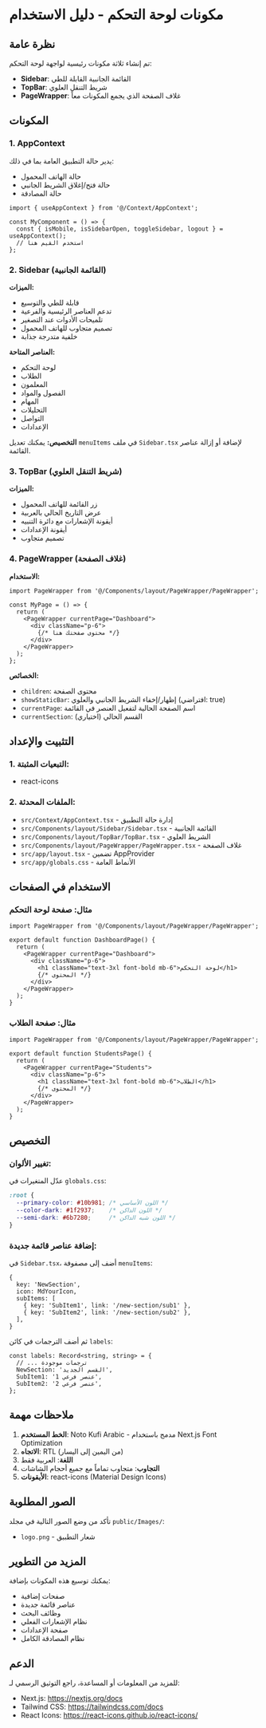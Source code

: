 # مكونات لوحة التحكم - دليل الاستخدام

## نظرة عامة

تم إنشاء ثلاثة مكونات رئيسية لواجهة لوحة التحكم:
- **Sidebar**: القائمة الجانبية القابلة للطي
- **TopBar**: شريط التنقل العلوي
- **PageWrapper**: غلاف الصفحة الذي يجمع المكونات معاً

## المكونات

### 1. AppContext

يدير حالة التطبيق العامة بما في ذلك:
- حالة الهاتف المحمول
- حالة فتح/إغلاق الشريط الجانبي
- حالة المصادقة

```tsx
import { useAppContext } from '@/Context/AppContext';

const MyComponent = () => {
  const { isMobile, isSidebarOpen, toggleSidebar, logout } = useAppContext();
  // استخدم القيم هنا
};
```

### 2. Sidebar (القائمة الجانبية)

**الميزات:**
- قابلة للطي والتوسيع
- تدعم العناصر الرئيسية والفرعية
- تلميحات الأدوات عند التصغير
- تصميم متجاوب للهاتف المحمول
- خلفية متدرجة جذابة

**العناصر المتاحة:**
- لوحة التحكم
- الطلاب
- المعلمون
- الفصول والمواد
- المهام
- التحليلات
- التواصل
- الإعدادات

**التخصيص:**
يمكنك تعديل `menuItems` في ملف `Sidebar.tsx` لإضافة أو إزالة عناصر القائمة.

### 3. TopBar (شريط التنقل العلوي)

**الميزات:**
- زر القائمة للهاتف المحمول
- عرض التاريخ الحالي بالعربية
- أيقونة الإشعارات مع دائرة التنبيه
- أيقونة الإعدادات
- تصميم متجاوب

### 4. PageWrapper (غلاف الصفحة)

**الاستخدام:**

```tsx
import PageWrapper from '@/Components/layout/PageWrapper/PageWrapper';

const MyPage = () => {
  return (
    <PageWrapper currentPage="Dashboard">
      <div className="p-6">
        {/* محتوى صفحتك هنا */}
      </div>
    </PageWrapper>
  );
};
```

**الخصائص:**
- `children`: محتوى الصفحة
- `showStaticBar`: إظهار/إخفاء الشريط الجانبي والعلوي (افتراضي: true)
- `currentPage`: اسم الصفحة الحالية لتفعيل العنصر في القائمة
- `currentSection`: القسم الحالي (اختياري)

## التثبيت والإعداد

### 1. التبعيات المثبتة:
- react-icons

### 2. الملفات المحدثة:
- `src/Context/AppContext.tsx` - إدارة حالة التطبيق
- `src/Components/layout/Sidebar/Sidebar.tsx` - القائمة الجانبية
- `src/Components/layout/TopBar/TopBar.tsx` - الشريط العلوي
- `src/Components/layout/PageWrapper/PageWrapper.tsx` - غلاف الصفحة
- `src/app/layout.tsx` - تضمين AppProvider
- `src/app/globals.css` - الأنماط العامة

## الاستخدام في الصفحات

### مثال: صفحة لوحة التحكم

```tsx
import PageWrapper from '@/Components/layout/PageWrapper/PageWrapper';

export default function DashboardPage() {
  return (
    <PageWrapper currentPage="Dashboard">
      <div className="p-6">
        <h1 className="text-3xl font-bold mb-6">لوحة التحكم</h1>
        {/* المحتوى */}
      </div>
    </PageWrapper>
  );
}
```

### مثال: صفحة الطلاب

```tsx
import PageWrapper from '@/Components/layout/PageWrapper/PageWrapper';

export default function StudentsPage() {
  return (
    <PageWrapper currentPage="Students">
      <div className="p-6">
        <h1 className="text-3xl font-bold mb-6">الطلاب</h1>
        {/* المحتوى */}
      </div>
    </PageWrapper>
  );
}
```

## التخصيص

### تغيير الألوان:
عدّل المتغيرات في `globals.css`:

```css
:root {
  --primary-color: #10b981; /* اللون الأساسي */
  --color-dark: #1f2937;    /* اللون الداكن */
  --semi-dark: #6b7280;     /* اللون شبه الداكن */
}
```

### إضافة عناصر قائمة جديدة:

في `Sidebar.tsx`، أضف إلى مصفوفة `menuItems`:

```tsx
{
  key: 'NewSection',
  icon: MdYourIcon,
  subItems: [
    { key: 'SubItem1', link: '/new-section/sub1' },
    { key: 'SubItem2', link: '/new-section/sub2' },
  ],
}
```

ثم أضف الترجمات في كائن `labels`:

```tsx
const labels: Record<string, string> = {
  // ... ترجمات موجودة
  NewSection: 'القسم الجديد',
  SubItem1: 'عنصر فرعي 1',
  SubItem2: 'عنصر فرعي 2',
};
```

## ملاحظات مهمة

1. **الخط المستخدم**: Noto Kufi Arabic - مدمج باستخدام Next.js Font Optimization
2. **الاتجاه**: RTL (من اليمين إلى اليسار)
3. **اللغة**: العربية فقط
4. **التجاوب**: متجاوب تماماً مع جميع أحجام الشاشات
5. **الأيقونات**: react-icons (Material Design Icons)

## الصور المطلوبة

تأكد من وضع الصور التالية في مجلد `public/Images/`:
- `logo.png` - شعار التطبيق

## المزيد من التطوير

يمكنك توسيع هذه المكونات بإضافة:
- صفحات إضافية
- عناصر قائمة جديدة
- وظائف البحث
- نظام الإشعارات الفعلي
- صفحة الإعدادات
- نظام المصادقة الكامل

## الدعم

للمزيد من المعلومات أو المساعدة، راجع التوثيق الرسمي لـ:
- Next.js: https://nextjs.org/docs
- Tailwind CSS: https://tailwindcss.com/docs
- React Icons: https://react-icons.github.io/react-icons/
